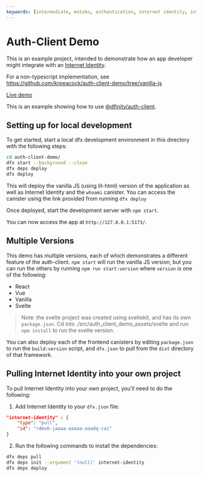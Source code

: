 ```yaml
---
keywords: [intermediate, motoko, authentication, internet identity, integrate, auth, user auth]
---
```

# Auth-Client Demo

This is an example project, intended to demonstrate how an app developer might integrate with an [Internet Identity](https://identity.ic0.app).

For a non-typescript implementation, see https://github.com/krpeacock/auth-client-demo/tree/vanilla-js

[Live demo](https://vasb2-4yaaa-aaaab-qadoa-cai.ic0.app/)

This is an example showing how to use [@dfinity/auth-client](https://www.npmjs.com/package/@dfinity/auth-client).

## Setting up for local development

To get started, start a local dfx development environment in this directory with the following steps:

```bash
cd auth-client-demo/
dfx start --background --clean
dfx deps deploy
dfx deploy
```

This will deploy the vanilla JS (using lit-html) version of the application as well as Internet Identity and the `whoami` canister. You can access the canister using the link provided from running `dfx deploy`

Once deployed, start the development server with `npm start`.

You can now access the app at `http://127.0.0.1:5173/`.

## Multiple Versions

This demo has multiple versions, each of which demonstrates a different feature of the auth-client. `npm start` will run the vanilla JS version, but you can run the others by running `npm run start:version` where `version` is one of the following:

- React
- Vue
- Vanilla
- Svelte

> Note: the svelte project was created using sveltekit, and has its own `package.json`. Cd into ./src/auth_client_demo_assets/svelte and run `npm install` to run the svelte version.

You can also deploy each of the frontend canisters by editing `package.json` to run the `build:version` script, and `dfx.json` to pull from the `dist` directory of that framework.

## Pulling Internet Identity into your own project

To pull Internet Identity into your own project, you'll need to do the following:

1. Add Internet Identity to your `dfx.json` file:

```json
"internet-identity" : {
    "type": "pull",
    "id": "rdmx6-jaaaa-aaaaa-aaadq-cai"
}
```

2. Run the following commands to install the dependencies:

```bash
dfx deps pull
dfx deps init --argument '(null)' internet-identity
dfx deps deploy
```


